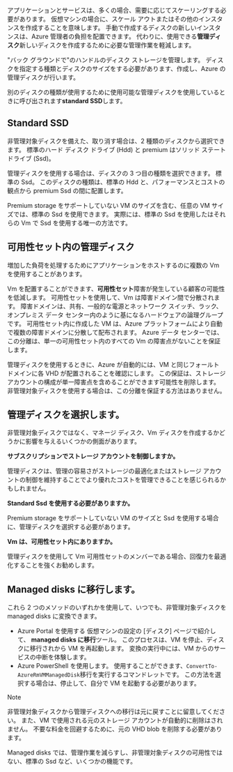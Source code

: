 アプリケーションとサービスは、多くの場合、需要に応じてスケーリングする必要があります。 仮想マシンの場合に、スケール アウトまたはその他のインスタンスを作成することを意味します。 手動で作成するディスクの新しいインスタンスは、Azure 管理者の負担を配置できます。 代わりに、使用できる**管理ディスク**新しいディスクを作成するために必要な管理作業を軽減します。

"バック グラウンドで"のハンドルのディスク ストレージを管理します。 ディスクを指定する種類とディスクのサイズをする必要があります、作成し、Azure の管理ディスクが行います。 

別のディスクの種類が使用するために使用可能な管理ディスクを使用しているときに呼び出されます**standard SSD**します。

## <a name="standard-ssds"></a>Standard SSD

非管理対象ディスクを備えた、取り消す場合は、2 種類のディスクから選択できます。 標準のハード ディスク ドライブ (Hdd) と premium はソリッド ステート ドライブ (Ssd)。

管理ディスクを使用する場合は、ディスクの 3 つ目の種類を選択できます。 標準の Ssd。 このディスクの種類は、標準の Hdd と、パフォーマンスとコストの観点から premium Ssd の間に配置します。

Premium storage をサポートしていない VM のサイズを含む、任意の VM サイズでは、標準の Ssd を使用できます。 実際には、標準の Ssd を使用したはそれらの Vm で Ssd を使用する唯一の方法です。

## <a name="managed-disks-in-availability-sets"></a>可用性セット内の管理ディスク

増加した負荷を処理するためにアプリケーションをホストするのに複数の Vm を使用することがあります。

Vm を配置することができます、**可用性セット**障害が発生している顧客の可能性を低減します。 可用性セットを使用して、Vm は障害ドメイン間で分散されます。 障害ドメインは、共有、一般的な電源とネットワーク スイッチ、ラック、オンプレミス データ センター内のように基になるハードウェアの論理グループです。 可用性セット内に作成した VM は、Azure プラットフォームにより自動で複数の障害ドメインに分散して配布されます。 Azure データ センターでは、この分離は、単一の可用性セット内のすべての Vm の障害点がないことを保証します。

管理ディスクを使用するときに、Azure が自動的には、VM と同じフォールト ドメインに各 VHD が配置されることを確認にします。 この保証は、ストレージ アカウントの構成が単一障害点を含めることができます可能性を削除します。 非管理対象ディスクを使用する場合は、この分離を保証する方法はありません。

## <a name="choosing-managed-disks"></a>管理ディスクを選択します。

非管理対象ディスクではなく、マネージ ディスク、Vm ディスクを作成するかどうかに影響を与えるいくつかの側面があります。

**サブスクリプションでストレージ アカウントを制御しますか。**

管理ディスクは、管理の容易さがストレージの最適化またはストレージ アカウントの制御を維持することでより優れたコストを管理できることを感じられるかもしれません。

**Standard Ssd を使用する必要がありますか。** 

Premium storage をサポートしていない VM のサイズと Ssd を使用する場合に、管理ディスクを選択する必要があります。

**Vm は、可用性セット内にありますか。** 

管理ディスクを使用して Vm 可用性セットのメンバーである場合、回復力を最適化することを強くお勧めします。

## <a name="migrating-to-managed-disks"></a>Managed disks に移行します。

これら 2 つのメソッドのいずれかを使用して、いつでも、非管理対象ディスクを managed disks に変換できます。

- Azure Portal を使用する 仮想マシンの設定の [ディスク] ページで紹介して、 **managed disks に移行**ツール。 このプロセスは、VM を停止、ディスクに移行されから VM を再起動します。 変換の実行中には、VM からのサービスの中断を体験します。
- Azure PowerShell を使用します。 使用することができます、`ConvertTo-AzureRmVMManagedDisk`移行を実行するコマンドレットです。 この方法を選択する場合は、停止して、自分で VM を起動する必要があります。
  
> [!Note]
> 非管理対象ディスクから管理ディスクへの移行は元に戻すことに留意してください。 また、VM で使用される元のストレージ アカウントが自動的に削除はされません。 不要な料金を回避するために、元の VHD blob を削除する必要があります。 

Managed disks では、管理作業を減らすし、非管理対象ディスクの可用性ではない、標準の Ssd など、いくつかの機能です。
